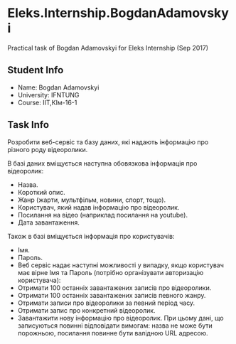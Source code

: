 # Eleks.Internship.BogdanAdamovskyi
Practical task of Bogdan Adamovskyi for Eleks Internship (Sep 2017)
## Student Info
* Name: Bogdan Adamovskyi
* University: IFNTUNG
* Course: ІІТ,КІм-16-1
## Task Info
Розробити веб-сервіс та базу даних, які надають інформацію про різного роду відеоролики. 

В базі даних вміщується наступна обовязкова інформація про відеоролик:

* Назва.
* Короткий опис.
* Жанр (жарти, мультфільм, новини, спорт, тощо).
* Користувач, який надав інформацію про відеоролик.
* Посилання на відео (наприклад посилання на youtube).
* Дата завантаження.

Також в базі вміщується інформація про користувачів:

* Імя.
* Пароль.
* Веб сервіс надає наступні можливості у випадку, якщо користувач має вірне Імя та Пароль (потрібно організувати авторизацію користувача):
* Отримати 100 останніх завантажених записів про відеоролики.
* Отримати 100 останніх завантажених записів певного жанру.
* Отримати записи про відеоролики за певний період часу.
* Отримати запис про конкретний відеоролик.
* Завантажити нову інформацію про відеоролик. При цьому дані, що записуються повинні відповідати вимогам: назва не може бути
порожньою, посилання повинне бути валідною URL адресою.
